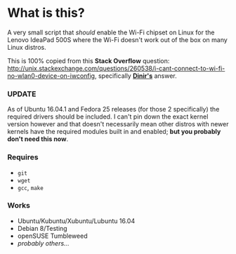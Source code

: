 # What is this?

A very small script that _should_ enable the Wi-Fi chipset on Linux for the Lenovo IdeaPad 500S where the Wi-Fi doesn't work out of the box on many Linux distros.

This is 100% copied from this __Stack Overflow__ question: http://unix.stackexchange.com/questions/260538/i-cant-connect-to-wi-fi-no-wlan0-device-on-iwconfig, specifically [__Dinir's__](http://unix.stackexchange.com/users/155206/dinir) answer.

### UPDATE

As of Ubuntu 16.04.1 and Fedora 25 releases (for those 2 specifically) the required drivers
should be included. I can't pin down the exact kernel version however and that doesn't necessarily
mean other distros with newer kernels have the required modules built in and enabled;
__but you probably don't need this now__.

### Requires

* `git`
* `wget`
* `gcc`, `make`

### Works

* Ubuntu/Kubuntu/Xubuntu/Lubuntu 16.04
* Debian 8/Testing
* openSUSE Tumbleweed
* _probably others..._

